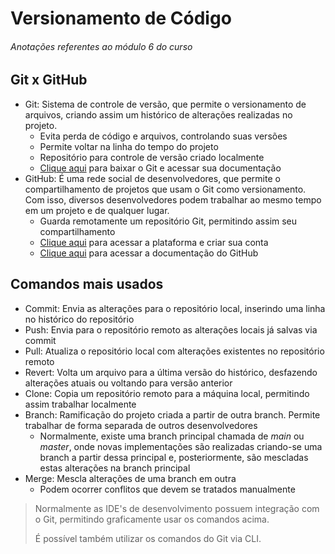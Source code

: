 # Versionamento de Código

###### _Anotações referentes ao módulo 6 do curso_

## Git x GitHub

- Git: Sistema de controle de versão, que permite o versionamento de arquivos, criando assim um histórico de alterações realizadas no projeto.
  - Evita perda de código e arquivos, controlando suas versões
  - Permite voltar na linha do tempo do projeto
  - Repositório para controle de versão criado localmente
  - [Clique aqui](https://git-scm.com/) para baixar o Git e acessar sua documentação
- GitHub: É uma rede social de desenvolvedores, que permite o compartilhamento de projetos que usam o Git como versionamento. Com isso, diversos desenvolvedores podem trabalhar ao mesmo tempo em um projeto e de qualquer lugar.
  - Guarda remotamente um repositório Git, permitindo assim seu compartilhamento
  - [Clique aqui](https://github.com/) para acessar a plataforma e criar sua conta
  - [Clique aqui](https://docs.github.com/pt) para acessar a documentação do GitHub

## Comandos mais usados

- Commit: Envia as alterações para o repositório local, inserindo uma linha no histórico do repositório
- Push: Envia para o repositório remoto as alterações locais já salvas via commit
- Pull: Atualiza o repositório local com alterações existentes no repositório remoto
- Revert: Volta um arquivo para a última versão do histórico, desfazendo alterações atuais ou voltando para versão anterior
- Clone: Copia um repositório remoto para a máquina local, permitindo assim trabalhar localmente
- Branch: Ramificação do projeto criada a partir de outra branch. Permite trabalhar de forma separada de outros desenvolvedores
  - Normalmente, existe uma branch principal chamada de _main_ ou _master_, onde novas implementações são realizadas criando-se uma branch a partir dessa principal e, posteriormente, são mescladas estas alterações na branch principal
- Merge: Mescla alterações de uma branch em outra
  - Podem ocorrer conflitos que devem se tratados manualmente

> Normalmente as IDE's de desenvolvimento possuem integração com o Git, permitindo graficamente usar os comandos acima.
> 
> É possível também utilizar os comandos do Git via CLI.
